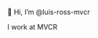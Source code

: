 👋 Hi, I’m @luis-ross-mvcr

I work at MVCR

<!---
luis-ross-mvcr/luis-ross-mvcr is a ✨ special ✨ repository because its `README.md` (this file) appears on your GitHub profile.
You can click the Preview link to take a look at your changes.
--->
